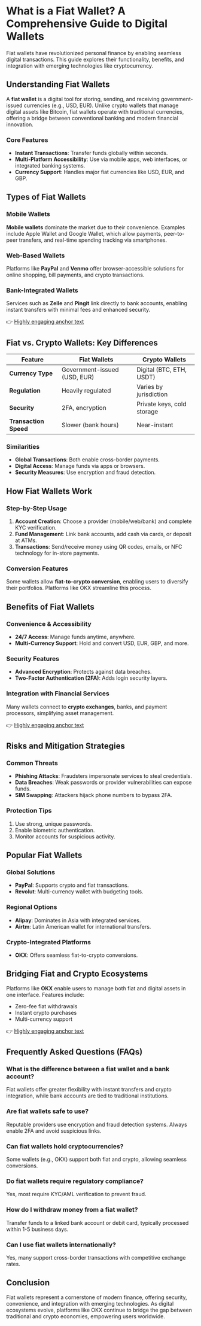 # What is a Fiat Wallet? A Comprehensive Guide to Digital Wallets

Fiat wallets have revolutionized personal finance by enabling seamless digital transactions. This guide explores their functionality, benefits, and integration with emerging technologies like cryptocurrency.

## Understanding Fiat Wallets

A **fiat wallet** is a digital tool for storing, sending, and receiving government-issued currencies (e.g., USD, EUR). Unlike crypto wallets that manage digital assets like Bitcoin, fiat wallets operate with traditional currencies, offering a bridge between conventional banking and modern financial innovation.

### Core Features
- **Instant Transactions**: Transfer funds globally within seconds.
- **Multi-Platform Accessibility**: Use via mobile apps, web interfaces, or integrated banking systems.
- **Currency Support**: Handles major fiat currencies like USD, EUR, and GBP.

## Types of Fiat Wallets

### Mobile Wallets
**Mobile wallets** dominate the market due to their convenience. Examples include Apple Wallet and Google Wallet, which allow payments, peer-to-peer transfers, and real-time spending tracking via smartphones.

### Web-Based Wallets
Platforms like **PayPal** and **Venmo** offer browser-accessible solutions for online shopping, bill payments, and crypto transactions.

### Bank-Integrated Wallets
Services such as **Zelle** and **Pingit** link directly to bank accounts, enabling instant transfers with minimal fees and enhanced security.

👉 [Highly engaging anchor text](https://bit.ly/okx-bonus)

## Fiat vs. Crypto Wallets: Key Differences

| Feature                | Fiat Wallets                     | Crypto Wallets                   |
|------------------------|----------------------------------|----------------------------------|
| **Currency Type**       | Government-issued (USD, EUR)     | Digital (BTC, ETH, USDT)         |
| **Regulation**          | Heavily regulated                 | Varies by jurisdiction           |
| **Security**            | 2FA, encryption                   | Private keys, cold storage       |
| **Transaction Speed**   | Slower (bank hours)               | Near-instant                     |

### Similarities
- **Global Transactions**: Both enable cross-border payments.
- **Digital Access**: Manage funds via apps or browsers.
- **Security Measures**: Use encryption and fraud detection.

## How Fiat Wallets Work

### Step-by-Step Usage
1. **Account Creation**: Choose a provider (mobile/web/bank) and complete KYC verification.
2. **Fund Management**: Link bank accounts, add cash via cards, or deposit at ATMs.
3. **Transactions**: Send/receive money using QR codes, emails, or NFC technology for in-store payments.

### Conversion Features
Some wallets allow **fiat-to-crypto conversion**, enabling users to diversify their portfolios. Platforms like OKX streamline this process.

## Benefits of Fiat Wallets

### Convenience & Accessibility
- **24/7 Access**: Manage funds anytime, anywhere.
- **Multi-Currency Support**: Hold and convert USD, EUR, GBP, and more.

### Security Features
- **Advanced Encryption**: Protects against data breaches.
- **Two-Factor Authentication (2FA)**: Adds login security layers.

### Integration with Financial Services
Many wallets connect to **crypto exchanges**, banks, and payment processors, simplifying asset management.

👉 [Highly engaging anchor text](https://bit.ly/okx-bonus)

## Risks and Mitigation Strategies

### Common Threats
- **Phishing Attacks**: Fraudsters impersonate services to steal credentials.
- **Data Breaches**: Weak passwords or provider vulnerabilities can expose funds.
- **SIM Swapping**: Attackers hijack phone numbers to bypass 2FA.

### Protection Tips
1. Use strong, unique passwords.
2. Enable biometric authentication.
3. Monitor accounts for suspicious activity.

## Popular Fiat Wallets

### Global Solutions
- **PayPal**: Supports crypto and fiat transactions.
- **Revolut**: Multi-currency wallet with budgeting tools.

### Regional Options
- **Alipay**: Dominates in Asia with integrated services.
- **Airtm**: Latin American wallet for international transfers.

### Crypto-Integrated Platforms
- **OKX**: Offers seamless fiat-to-crypto conversions.

## Bridging Fiat and Crypto Ecosystems

Platforms like **OKX** enable users to manage both fiat and digital assets in one interface. Features include:
- Zero-fee fiat withdrawals
- Instant crypto purchases
- Multi-currency support

👉 [Highly engaging anchor text](https://bit.ly/okx-bonus)

## Frequently Asked Questions (FAQs)

### What is the difference between a fiat wallet and a bank account?
Fiat wallets offer greater flexibility with instant transfers and crypto integration, while bank accounts are tied to traditional institutions.

### Are fiat wallets safe to use?
Reputable providers use encryption and fraud detection systems. Always enable 2FA and avoid suspicious links.

### Can fiat wallets hold cryptocurrencies?
Some wallets (e.g., OKX) support both fiat and crypto, allowing seamless conversions.

### Do fiat wallets require regulatory compliance?
Yes, most require KYC/AML verification to prevent fraud.

### How do I withdraw money from a fiat wallet?
Transfer funds to a linked bank account or debit card, typically processed within 1-5 business days.

### Can I use fiat wallets internationally?
Yes, many support cross-border transactions with competitive exchange rates.

## Conclusion

Fiat wallets represent a cornerstone of modern finance, offering security, convenience, and integration with emerging technologies. As digital ecosystems evolve, platforms like OKX continue to bridge the gap between traditional and crypto economies, empowering users worldwide.